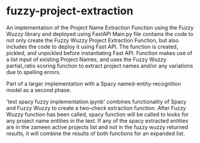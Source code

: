 # fuzzy-project-extraction
An implementation of the Project Name Extraction Function using the Fuzzy Wuzzy library and deployed using FastAPI
Main.py file contains the code to not only create the Fuzzy Wuzzy Project Extraction Function, but also includes the code to deploy it using Fast API. The function is created, pickled, and unpickled before instantiating Fast API.
Function makes use of a list input of existing Project Names, and uses the Fuzzy Wuzzy partial_ratio scoring function to extract project names and/or any variations due to spelling errors. 

Part of a larger implementation with a Spacy named-entity-recognition model as a second phase.

'test spacy fuzzy implementation.ipynb' combines functionality of Spacy and Fuzzy Wuzzy to create a two-check extraction function. After Fuzzy Wuzzy function has been called, spacy function will be called to looks for any project name entities in the text. If any of the spacy extracted entities are in the zameen active projects list and not in the fuzzy wuzzy returned results, it will combine the results of both functions for an expanded list. 
